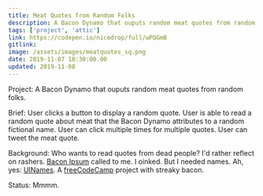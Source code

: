 ```yaml
---
title: Meat Quotes from Random Folks
description: A Bacon Dynamo that ouputs random meat quotes from random folks
tags: ['project', 'attic']
link: https://codepen.io/nicedrop/full/wPQGmB
gitlink:
image: /assets/images/meatquotes_sq.png
date: 2019-11-07 18:30:00.00
updated: 2019-11-08
---
```


Project: A Bacon Dynamo that ouputs random meat quotes from random folks.

Brief: User clicks a button to display a random quote. User is able to read a random quote about meat that the Bacon Dynamo attributes to a random fictional name. User can click multiple times for multiple quotes. User can tweet the meat quote.

Background: Who wants to read quotes from dead people? I'd rather reflect on rashers. [Bacon Ipsum](https://baconipsum.com/ 'A meatier lorem ipsum generator') called to me. I oinked. But I needed names. Ah, yes: [UINames](https://uinames.com/ 'A simple tool to generate fake names for use in designs and mockups.'). A [freeCodeCamp](https://www.freecodecamp.org 'freeCodeCamp website') project with streaky bacon.

Status: Mmmm.
